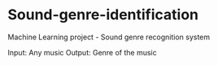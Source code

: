 # Sound-genre-identification
Machine Learning project - Sound genre recognition system

Input: Any music
Output: Genre of the music
